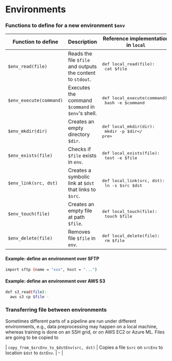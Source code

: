 # Environments

### Functions to define for a new environment `$env`


| Function to define      | Description                                                      | Reference implementation in `local`                         |
|-------------------------|------------------------------------------------------------------|-------------------------------------------------------------|
| `$env_read(file)`       | Reads the file `$file` and outputs the content to `stdout`.      | <pre>def local_read(file):<br>  cat $file</pre>             |
| `$env_execute(command)` | Executes the command `$command` in `$env`'s shell.               | <pre>def local_execute(command):<br>  bash -e $command</pre> |
 | `$env_mkdir(dir)`       | Creates an empty directory `$dir`.                               | <pre>def local_mkdir(dir):<br>  mkdir -p $dir</<br/>pre>    |
 | `$env_exists(file)`     | Checks if `$file` exists in `env`.                               | <pre>def local_exists(file):<br>  test -e $file</pre>       |
 | `$env_link(src, dst)`   | Creates a symbolic link at `$dst` that links to `$src`.          | <pre>def local_link(src, dst):<br>  ln -s $src $dst</pre>   |
 | `$env_touch(file)`      | Creates an empty file at path `$file`.                           | <pre>def local_touch(file):<br>  touch $file</pre>          |
 | `$env_delete(file)`     | Removes file `$file` in `env`.                                   | <pre>def local_delete(file):<br>  rm $file</pre>            |
 
#### Example: define an environment over SFTP

```sh
import sftp (name = "xxx", host = "...")
```


#### Example: define an environment over AWS S3
```sh
def s3_read(file):
  aws s3 cp $file -
```

### Transferring file between environments

Sometimes different parts of a pipeline are run under different environments, 
e.g., data preprocessing may happen on a local machine, whereas training is done on an SSH grid, or 
on AWS EC2 or Azure ML. Files are going to be copied to 


| `copy_from_$srcEnv_to_$dstEnv(src, dst)` | Copies a file `$src` on `srcEnv` to location `$dst` to `dstEnv`. | -                                                           |
